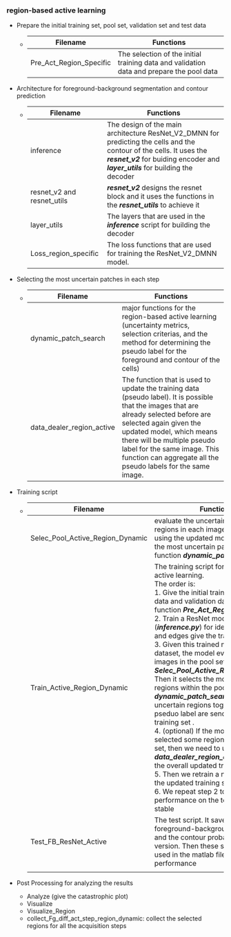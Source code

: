 ### region-based active learning

- Prepare the initial training set, pool set, validation set and test data

  - | Filename                | Functions                                                    |
    | ----------------------- | ------------------------------------------------------------ |
    | Pre_Act_Region_Specific | The selection of the initial training data and validation data and prepare the pool data |

- Architecture for foreground-background segmentation and contour prediction	

  - | Filename                   | Functions                                                    |
    | -------------------------- | ------------------------------------------------------------ |
    | inference                  | The design of the main architecture ResNet_V2_DMNN for predicting the cells and the contour of the cells. It uses the ***resnet_v2*** for buiding encoder and ***layer_utils*** for building the decoder |
    | resnet_v2 and resnet_utils | ***resnet_v2*** designs the resnet block and it uses the functions in the ***resnet_utils*** to achieve it |
    | layer_utils                | The layers that are used in the ***inference*** script for building the decoder |
    | Loss_region_specific       | The loss functions that are used for training the ResNet_V2_DMNN model. |

- Selecting the most uncertain patches in each step

  - | Filename                  | Functions                                                    |
    | ------------------------- | ------------------------------------------------------------ |
    | dynamic_patch_search      | major functions for the region-based active learning (uncertainty metrics, selection criterias, and the method for determining the pseudo label for the foreground and contour of the cells) |
    | data_dealer_region_active | The function that is used to update the training data (pseudo label). It is possible that the images that are already selected before are selected again given the updated model, which means there will be multiple pseudo label for the same image. This function can aggregate all the pseudo labels for the same image. |

- Training script

  - | Filename                         | Functions                                                    |
    | -------------------------------- | ------------------------------------------------------------ |
    | Selec_Pool_Active_Region_Dynamic | evaluate the uncertainty of all the regions in each images in the pool set using the updated model. Then select the most uncertain patches using the function ***dynamic_patch_search*** |
    | Train_Active_Region_Dynamic      | The training script for region based active learning. <br />The order is:<br />1. Give the initial training data, pool data and validation data using function ***Pre_Act_Region_Specific*** <br />2. Train a ResNet model (***inference.py***) for identifying the cells and edges give the training data<br />3. Given this trained model and pool dataset, the model evalutes all the images in the pool set using file ***Selec_Pool_Active_Region_Dynamic***. Then it selects the most uncertain regions within the pool set using ***dynamic_patch_search***. These most uncertain regions together with their pseduo label are send back to the training set .<br />4. (optional) If the model already selected some regions from the pool set, then we need to use the function ***data_dealer_region_active*** to give the overall updated training data<br />5. Then we retrain a new model given the updated training set<br />6. We repeat step 2 to 5 until the performance on the test data stays stable |
    | Test_FB_ResNet_Active            | The test script. It saves the foreground-background probability, and the contour probability in a mat version. Then these saved data are used in the matlab file to give the final performance |
    |                                  |                                                              |

- Post Processing for analyzing the results

  - Analyze (give the catastrophic plot)
  - Visualize
  - Visualize_Region
  - collect_Fg_diff_act_step_region_dynamic: collect the selected regions for all the acquisition steps

